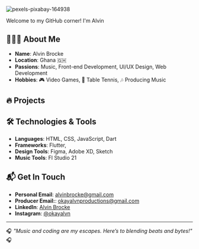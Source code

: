 ![pexels-pixabay-164938](https://github.com/user-attachments/assets/b213163d-09dd-44c0-84de-84ff0e22e703)

Welcome to my GitHub corner! I'm Alvin 

## 👨🏽‍💻 About Me
- **Name**: Alvin Brocke
- **Location**: Ghana 🇬🇭
- **Passions**: Music, Front-end Development, UI/UX Design, Web Development
- **Hobbies**: 🎮 Video Games, 🏓 Table Tennis, 🎶 Producing Music

## 🔥 Projects

## 🛠️ Technologies & Tools
- **Languages**: HTML, CSS, JavaScript, Dart
- **Frameworks**: Flutter, 
- **Design Tools**: Figma, Adobe XD, Sketch
- **Music Tools**: Fl Studio 21

## 📬 Get In Touch
- **Personal Email**: [alvinbrocke@gmail.com](mailto:alvinbrocke@gmail.com)
- **Producer Email:**: [okayalvnproductions@gmail.com](mailto:okayalvnproductions@gmail.com)
- **LinkedIn**: [Alvin Brocke](https://www.linkedin.com/in/alvinbrocke)
- **Instagram**: [@okayalvn](https://instagram.com/okayalvn)

---

🎧 *"Music and coding are my escapes. Here’s to blending beats and bytes!"* 🎧

